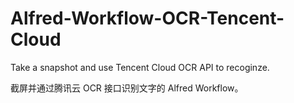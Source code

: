 # Alfred-Workflow-OCR-Tencent-Cloud

Take a snapshot and use Tencent Cloud OCR API to recoginze.

截屏并通过腾讯云 OCR 接口识别文字的 Alfred Workflow。
